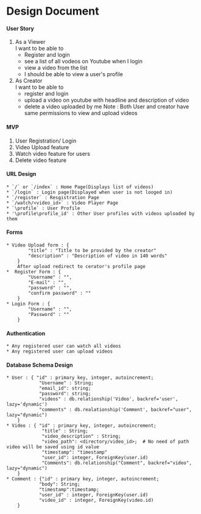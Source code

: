 # Design Document

#### User Story
1) As a Viewer <br>
    I want to be able to <br>
    * Register and login
    * see a list of all vodeos on Youtube when I login
    * view a video from the list
    * I should be able to view a user's profile
2) As Creator <br>
    I want to be able to<br>
    * register and login
    * upload a video on youtube with headline and description of video
    * delete a video uploaded by me
Note : Both User and creator have same permissions to view and upload videos<br>


#### MVP
1) User Registration/ Login
2) Video Upload feature
3) Watch video feature for users
4) Delete video feature

#### URL Design
    * `/` or `/index` : Home Page(Displays list of videos)
    * `/login` : Login page(Displayed when user is not looged in)
    * `/register` : Resgistration Page
    * `/watch/<video_id>` : Video Player Page
    * `\profile` : User Profile
    * '\profile\profile_id' : Other User profiles with videos uploaded by them


#### Forms
    * Video Upload form : {
            "title" : "Title to be provided by the creator"
            "description" : "Description of video in 140 words"
        }
        After upload redirect to cerator's profile page
    *  Register Form : {
            "Username" : "",
            "E-mail" : "",
            "password" : "",
            "confirm password" : ""
        }
    * Login Form : {
            "Username" : "",
            "Password" : ""
        }    

####    Authentication
    * Any registered user can watch all videos 
    * Any registered user can upload videos

#### Database Schema Design
    * User : { "id" : primary key, integer, autoincrement;
                "Username" : String;
                "email_id": string;
                "password": string;
                "videos" : db.relationship('Video', backref='user', lazy='dynamic')
                "comments" : db.realationship('Comment', backref="user", lazy="dynamic")
        }
    * Video : { "id" : primary key, integer, autoincrement;
                 "title" : String;
                 "video_description" : String;
                 "video_path": <directory/video_id>;  # No need of path video will be saved using id value
                 "timestamp": "timestamp"
                 "user_id": integer, ForeignKey(user.id)
                 "Comments": db.relationship("Comment", backref="video", lazy="dynamic")
        }
    * Comment : {"id" : primary key, integer, autoincrement;
                "body": String;
                "timestamp":timestamp;
                "user_id" : integer, ForeignKey(user.id)
                "video_id" : integer, ForeignKey(video.id)
        }        





